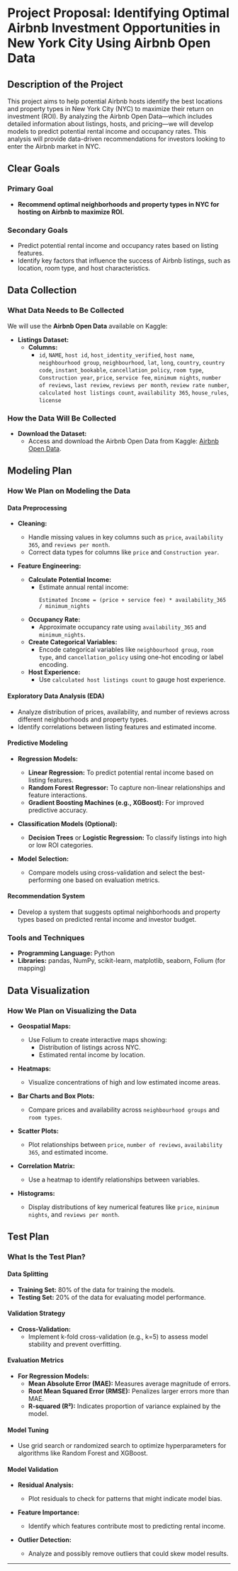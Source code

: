 # Project Proposal: Identifying Optimal Airbnb Investment Opportunities in New York City Using Airbnb Open Data

## Description of the Project

This project aims to help potential Airbnb hosts identify the best locations and property types in New York City (NYC) to maximize their return on investment (ROI). By analyzing the Airbnb Open Data—which includes detailed information about listings, hosts, and pricing—we will develop models to predict potential rental income and occupancy rates. This analysis will provide data-driven recommendations for investors looking to enter the Airbnb market in NYC.

## Clear Goals

### Primary Goal

- **Recommend optimal neighborhoods and property types in NYC for hosting on Airbnb to maximize ROI.**

### Secondary Goals

- Predict potential rental income and occupancy rates based on listing features.
- Identify key factors that influence the success of Airbnb listings, such as location, room type, and host characteristics.

## Data Collection

### What Data Needs to Be Collected

We will use the **Airbnb Open Data** available on Kaggle:

- **Listings Dataset:**
  - **Columns:**
    - `id`, `NAME`, `host id`, `host_identity_verified`, `host name`, `neighbourhood group`, `neighbourhood`, `lat`, `long`, `country`, `country code`, `instant_bookable`, `cancellation_policy`, `room type`, `Construction year`, `price`, `service fee`, `minimum nights`, `number of reviews`, `last review`, `reviews per month`, `review rate number`, `calculated host listings count`, `availability 365`, `house_rules`, `license`

### How the Data Will Be Collected

- **Download the Dataset:**
  - Access and download the Airbnb Open Data from Kaggle: [Airbnb Open Data](https://www.kaggle.com/datasets/arianazmoudeh/airbnbopendata).

## Modeling Plan

### How We Plan on Modeling the Data

#### Data Preprocessing

- **Cleaning:**
  - Handle missing values in key columns such as `price`, `availability 365`, and `reviews per month`.
  - Correct data types for columns like `price` and `Construction year`.

- **Feature Engineering:**
  - **Calculate Potential Income:**
    - Estimate annual rental income:
      ```
      Estimated Income = (price + service fee) * availability_365 / minimum_nights
      ```
  - **Occupancy Rate:**
    - Approximate occupancy rate using `availability_365` and `minimum_nights`.
  - **Create Categorical Variables:**
    - Encode categorical variables like `neighbourhood group`, `room type`, and `cancellation_policy` using one-hot encoding or label encoding.
  - **Host Experience:**
    - Use `calculated host listings count` to gauge host experience.

#### Exploratory Data Analysis (EDA)

- Analyze distribution of prices, availability, and number of reviews across different neighborhoods and property types.
- Identify correlations between listing features and estimated income.

#### Predictive Modeling

- **Regression Models:**
  - **Linear Regression:** To predict potential rental income based on listing features.
  - **Random Forest Regressor:** To capture non-linear relationships and feature interactions.
  - **Gradient Boosting Machines (e.g., XGBoost):** For improved predictive accuracy.

- **Classification Models (Optional):**
  - **Decision Trees** or **Logistic Regression:** To classify listings into high or low ROI categories.

- **Model Selection:**
  - Compare models using cross-validation and select the best-performing one based on evaluation metrics.

#### Recommendation System

- Develop a system that suggests optimal neighborhoods and property types based on predicted rental income and investor budget.

### Tools and Techniques

- **Programming Language:** Python
- **Libraries:** pandas, NumPy, scikit-learn, matplotlib, seaborn, Folium (for mapping)

## Data Visualization

### How We Plan on Visualizing the Data

- **Geospatial Maps:**
  - Use Folium to create interactive maps showing:
    - Distribution of listings across NYC.
    - Estimated rental income by location.

- **Heatmaps:**
  - Visualize concentrations of high and low estimated income areas.

- **Bar Charts and Box Plots:**
  - Compare prices and availability across `neighbourhood groups` and `room types`.

- **Scatter Plots:**
  - Plot relationships between `price`, `number of reviews`, `availability 365`, and estimated income.

- **Correlation Matrix:**
  - Use a heatmap to identify relationships between variables.

- **Histograms:**
  - Display distributions of key numerical features like `price`, `minimum nights`, and `reviews per month`.

## Test Plan

### What Is the Test Plan?

#### Data Splitting

- **Training Set:** 80% of the data for training the models.
- **Testing Set:** 20% of the data for evaluating model performance.

#### Validation Strategy

- **Cross-Validation:**
  - Implement k-fold cross-validation (e.g., k=5) to assess model stability and prevent overfitting.

#### Evaluation Metrics

- **For Regression Models:**
  - **Mean Absolute Error (MAE):** Measures average magnitude of errors.
  - **Root Mean Squared Error (RMSE):** Penalizes larger errors more than MAE.
  - **R-squared (R²):** Indicates proportion of variance explained by the model.

#### Model Tuning

- Use grid search or randomized search to optimize hyperparameters for algorithms like Random Forest and XGBoost.

#### Model Validation

- **Residual Analysis:**
  - Plot residuals to check for patterns that might indicate model bias.

- **Feature Importance:**
  - Identify which features contribute most to predicting rental income.

- **Outlier Detection:**
  - Analyze and possibly remove outliers that could skew model results.

---
